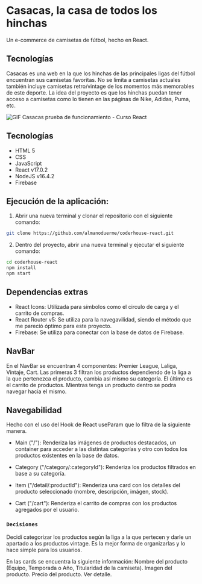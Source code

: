 # Casacas, la casa de todos los hinchas
Un e-commerce de camisetas de fútbol, hecho en React.

## Tecnologías
  Casacas es una web en la que los hinchas de las principales ligas del fútbol encuentran sus camisetas favoritas. No se limita a camisetas actuales también incluye camisetas retro/vintage de los momentos más memorables de este deporte.
La idea del proyecto es que los hinchas puedan tener acceso a camisetas como lo tienen en las páginas de Nike, Adidas, Puma, etc.

![GIF Casacas prueba de funcionamiento - Curso React](https://user-images.githubusercontent.com/87451318/160915962-911fc9ee-a7cc-496c-ae10-780751529c31.gif)


## Tecnologías

- HTML 5
- CSS
- JavaScript
- React v17.0.2
- NodeJS v16.4.2
- Firebase


## Ejecución de la aplicación:

1. Abrir una nueva terminal y clonar el repositorio con el siguiente comando:
```sh
git clone https://github.com/almanoduerme/coderhouse-react.git
```

2. Dentro del proyecto, abrir una nueva terminal y ejecutar el siguiente comando:
```sh
cd coderhouse-react
npm install
npm start
```

## Dependencias extras

- React Icons: Utilizada para símbolos como el circulo de carga y el carrito de compras.
- React Router v5: Se utiliza para la navegavilidad, siendo el método que me pareció óptimo para este proyecto.
- Firebase: Se utiliza para conectar con la base de datos de Firebase.


## NavBar

En el NavBar se encuentran 4 componentes: Premier League, Laliga, Vintaje, Cart.
Las primeras 3 filtran los productos dependiendo de la liga a la que pertenezca el producto, cambia así mismo su categoría. El último es el carrito de productos. Mientras tenga un producto dentro se podra navegar hacia el mismo.


## Navegabilidad

Hecho con el uso del Hook de React useParam que lo filtra de la siguiente manera.
- Main ("/"): Renderiza las imágenes de productos destacados, un container para acceder a las distintas categorías y otro con todos los productos existentes en la base de datos.

- Category ("/category/:categoryId"): Renderiza los productos filtrados en base a su categoría.

- Item ("/detail/:productId"): Renderiza una card con los detalles del producto seleccionado (nombre, descripción, imágen, stock).

- Cart ("/cart"): Renderiza el carrito de compras con los productos agregados por el usuario.


### `Decisiones`

Decidí categorizar los productos según la liga a la que pertecen y darle un apartado a los productos vintage.
Es la mejor forma de organizarlas y lo hace simple para los usuarios.

En las cards se encuentra la siguiente información:
  Nombre del producto (Equipo, Temporada o Año, Titularidad de la camiseta).
  Imagen del producto.
  Precio del producto.
  Ver detalle.
